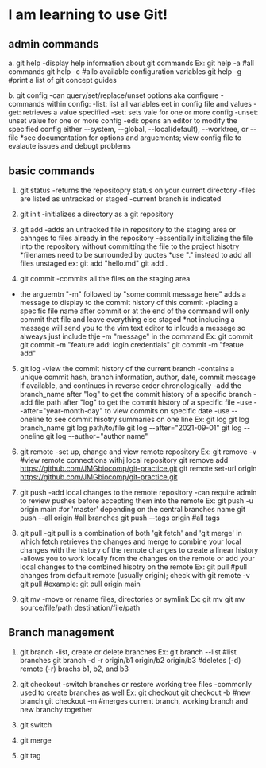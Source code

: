 # I am learning to use Git!

## admin commands

a.  git help
-display help information about git commands
Ex:
git help -a #all commands
git help -c #allo available configuration variables
git help -g #print a list of git concept guides

b.  git config
-can query/set/replace/unset options aka configure
-commands within config:
    -list: list all variables eet in config file and values
    -get: retrieves a value specified
    -set: sets vale for one or more config
    -unset: unset value for one or more config
    -edi: opens an editor to modify the specified config either --system, --global, --local(default), --worktree, or --file <config file>
*see documentation for options and arguements; view config file to evalaute issues and debugt problems

## basic commands

1.  git status
-returns the repositopry status on your current directory
-files are listed as untracked or staged
-current branch is indicated 

2.  git init
-initializes a directory as a git repository

3.  git add <filename>
-adds an untracked file in repository to the staging area or cahnges to files already in the repository
-essentially initializing the file into the repository without committing the file to the project hisotry
*filenames need to be surrounded by quotes
*use "." instead to add all files unstaged
ex:
git add "hello.md"
git add .

4.  git commit 
-commits all the files on the staging area
- the arguemtn "-m" followed by "some commit message here" adds a message to display to the commit history of this commit
-placing a specific file name after commit or at the end of the command will only commit that file and leave everything else staged
*not including a massage will send you to the vim text editor to inlcude a message so alweays just include thje -m "message" in the command
Ex:
git commit
git commit -m "feature add: login credentials"
git commit -m "featue add" <filename>

5.  git log
-view the commit history of the current branch
-contains a unique commit hash, branch information, author, date, commit message if available, and continues in reverse order chronologically
-add the branch_name after "log" to get the commit history of a specific branch
-add file path after "log" to get the commit history of a specific file
-use --after="year-month-day" to view commits on specific date
-use --oneline to see commit hisotry summaries on one line
Ex:
git log
git log branch_name
git log path/to/file
git log --after="2021-09-01"
git log --oneline
git log --author="author name"

6.  git remote
-set up, change and view remote repository
Ex:
git remove -v #view remote connections withj local repository
git remove add https://github.com/JMGbiocomp/git-practice.git
git remote set-url origin https://github.com/JMGbiocomp/git-practice.git

7.  git push
-add local changes to the remote repository
-can require admin to review pushes before accepting them into the remote
Ex:
git push -u origin main #or 'master' depending on the central branches name
git push --all origin #all branches
git push --tags origin #all tags

8.  git pull
-git pull is a combination of both 'git fetch' and 'git merge' in which fetch retrieves the changes and merge to combine your local changes with the history of the remote changes to create a linear history
-allows you to work locally from the changes on the remote or add your local changes to the combined hisotry on the remote
Ex:
git pull #pull changes from default remote (usually origin); check with git remote -v
git pull <remote> <branch>  #example: git pull origin main

9.  git mv
-move or rename files, directories or symlink
Ex:
git mv <oldfilename> <newfilename>
git mv source/file/path destination/file/path

## Branch management

1. git branch
-list, create or delete branches
Ex:
git branch --list #list branches
git branch -d -r origin/b1 origin/b2 origin/b3 #deletes (-d) remote (-r) brachs b1, b2, and b3



2. git checkout
-switch branches or restore working tree files
-commonly used to create branches as well
Ex:
git checkout <branch>
git checkout -b <branch> #new branch
git checkout -m <branch> #merges current branch, working branch and new branchy together

3. git switch


4. git merge


5.  git tag





